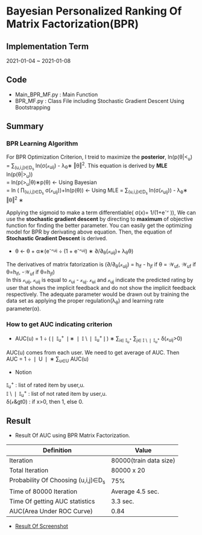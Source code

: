 # Bayesian Personalized Ranking Of Matrix Factorization(BPR)   
## Implementation Term  
2021-01-04 ~ 2021-01-08  
## Code  
* Main_BPR_MF.py : Main Function  
* BPR_MF.py : Class File including Stochastic Gradient Descent Using Bootstrapping  
## Summary  
### BPR Learning Algorithm  
For BPR Optimization Criterion, I treid to maximize the **posterior**, ln(&rcy;(&theta;|&lt;<sub>u</sub>) = &sum;<sub>(u,i,j)&isin;D<sub>s</sub></sub> ln(&sigma;(&xscr;<sub>uij</sub>) - &lambda;<sub>&theta;</sub>&lowast; &Vert;&theta;&Vert;<sup>2</sup>. This equation is derived by **MLE**   
ln(p(&theta;|&gt;<sub>u</sub>))   
&equals; ln(p(&gt;<sub>u</sub>|&theta;)&lowast;p(&theta;)  <- Using Bayesian  
&equals; ln &lpar; &prod;<sub>(u,i,j)&isin;D<sub>s</sub></sub> &sigma;(&xscr;<sub>uij</sub>)&rpar;+ln(p(&theta;))  <- Using MLE
&equals; &sum;<sub>(u,i,j)&isin;D<sub>s</sub></sub> ln(&sigma;(&xscr;<sub>uij</sub>)) - &lambda;<sub>&theta;</sub>&lowast; &Vert;&theta;&Vert;<sup>2</sup> &lowast;   

 Applying the sigmoid to make a term differentiable( &sigma;(x)= 1/(1+&iecy;<sup>-&xscr;</sup> )), We can use the **stochastic gradient descent** by directing to **maximum** of objective function for finding the better parameter. You can easily get the optimizing model for BPR by derivating above equation. Then, the equation of **Stochastic Gradient Descent** is derived.   
 * &theta; <- &theta; + &alpha;&lowast;&lpar;&iecy;<sup>-&xscr;<sub>uij</sub></sup>  &div; (1 + &iecy;<sup>-&xscr;<sub>uij</sub></sup>) &lowast; &part;/&part;<sub>&theta;</sub>(&xscr;<sub>uij</sub>)+ &lambda;<sub>&theta;</sub>&theta;)    
 
The derivatives of matrix fatorization is (&part;/&part;<sub>&theta;</sub>(&xscr;<sub>uij</sub>) = h<sub>if</sub> - h<sub>jf</sub> if &theta; = &Wscr;<sub>uf</sub>, &Wscr;<sub>uf</sub> if &theta;=h<sub>if</sub>, -&Wscr;<sub>uf</sub> if &theta;=h<sub>jf</sub>)    
 In this &xscr;<sub>uij</sub>, &xscr;<sub>uij</sub> is equal to &xscr;<sub>ui</sub> - &xscr;<sub>uj</sub>. &xscr;<sub>ui</sub> and &xscr;<sub>uj</sub>  indicate the predicted rating by user that shows the implicit feedback and do not show the implicit feedback respectively. The adequate parameter would be drawn out by training the data set as applying the proper regulation(&lambda;<sub>&theta;</sub>) and learning rate parameter(&alpha;).  
 
### How to get AUC indicating criterion  
* AUC(u) = 1 &div; (&VerticalSeparator; &Iopf;<sub>u</sub><sup>+</sup> &VerticalSeparator;&lowast; &VerticalSeparator; &Iopf; \ &VerticalSeparator; &Iopf;<sub>u</sub><sup>+</sup>&VerticalSeparator;) &lowast; &sum;<sub>i&isin; &Iopf;<sub>u</sub><sup>+</sup></sub> &sum;<sub>j&isin; &Iopf; \ &VerticalSeparator; &Iopf;<sub>u</sub><sup>+</sup></sub>  &delta;(&xscr;<sub>uij</sub>&gt;0)  

AUC(u) comes from each user. We need to get average of AUC. Then  
AUC = 1 &div; &VerticalSeparator; U &VerticalSeparator; &lowast; &sum;<sub>u&isin;U</sub> AUC(u)  
* Notion  
  
&Iopf;<sub>u</sub><sup>+</sup> : list of rated item by user,u.  
&Iopf; \ &VerticalSeparator; &Iopf;<sub>u</sub><sup>+</sup> : list of not rated item by user,u.  
&delta;(&xscr;&gt0) : if x>0, then 1, else 0.  


 
## Result  
* Result Of AUC using BPR Matrix Factorization.   

Definition | Value  
---|---  
Iteration | 80000(train data size)  
Total Iteration | 80000 x 20  
Probability Of Choosing (u,i,j)∈D<sub>s</sub>  | 75%   
Time of 80000 Iteration | Average 4.5 sec.   
Time Of getting AUC statistics | 3.3 sec.     
AUC(Area Under ROC Curve) | 0.84  

* [Result Of Screenshot](https://user-images.githubusercontent.com/55014424/103910691-78233300-5148-11eb-9bfd-b8fb1d086ca3.png)
